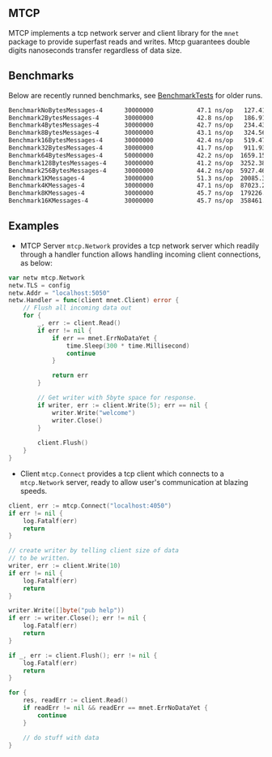 MTCP
-------
MTCP implements a tcp network server and client library for the `mnet` package to provide superfast reads and writes. Mtcp guarantees double digits nanoseconds transfer regardless of data size.


## Benchmarks

Below are recently runned benchmarks, see [BenchmarkTests](./benchmark.txt) for older runs.

```bash
BenchmarkNoBytesMessages-4    	30000000	        47.1 ns/op	 127.41 MB/s	       0 B/op	       0 allocs/op
Benchmark2BytesMessages-4     	30000000	        42.8 ns/op	 186.91 MB/s	       0 B/op	       0 allocs/op
Benchmark4BytesMessages-4     	30000000	        42.7 ns/op	 234.43 MB/s	       0 B/op	       0 allocs/op
Benchmark8BytesMessages-4     	30000000	        43.1 ns/op	 324.56 MB/s	       0 B/op	       0 allocs/op
Benchmark16BytesMessages-4    	30000000	        42.4 ns/op	 519.47 MB/s	       0 B/op	       0 allocs/op
Benchmark32BytesMessages-4    	30000000	        41.7 ns/op	 911.93 MB/s	       0 B/op	       0 allocs/op
Benchmark64BytesMessages-4    	50000000	        42.2 ns/op	1659.15 MB/s	       0 B/op	       0 allocs/op
Benchmark128BytesMessages-4   	30000000	        41.2 ns/op	3252.38 MB/s	       0 B/op	       0 allocs/op
Benchmark256BytesMessages-4   	30000000	        44.2 ns/op	5927.46 MB/s	       0 B/op	       0 allocs/op
Benchmark1KMessages-4         	30000000	        51.3 ns/op	20085.31 MB/s	       0 B/op	       0 allocs/op
Benchmark4KMessages-4         	30000000	        47.1 ns/op	87023.23 MB/s	       0 B/op	       0 allocs/op
Benchmark8KMessages-4         	30000000	        45.7 ns/op	179226.61 MB/s	       0 B/op	       0 allocs/op
Benchmark16KMessages-4        	30000000	        45.7 ns/op	358461.13 MB/s	       0 B/op	       0 allocs/op

```

## Examples

- MTCP Server
`mtcp.Network` provides a tcp network server which readily through a handler function allows handling incoming client connections, as below: 

```go
var netw mtcp.Network
netw.TLS = config
netw.Addr = "localhost:5050"
netw.Handler = func(client mnet.Client) error {
    // Flush all incoming data out
    for {
        _, err := client.Read()
        if err != nil {
            if err == mnet.ErrNoDataYet {
                time.Sleep(300 * time.Millisecond)
                continue
            }

            return err
        }

		// Get writer with 5byte space for response.
		if writer, err := client.Write(5); err == nil {
			writer.Write("welcome")
			writer.Close()
		}
		
		client.Flush()
    }
}

```

- Client
`mtcp.Connect` provides a tcp client which connects to a `mtcp.Network` server, ready to allow user's communication at blazing speeds.

```go
client, err := mtcp.Connect("localhost:4050")
if err != nil {
    log.Fatalf(err)
    return
}

// create writer by telling client size of data
// to be written.
writer, err := client.Write(10)
if err != nil {
    log.Fatalf(err)
    return
}

writer.Write([]byte("pub help"))
if err := writer.Close(); err != nil {
    log.Fatalf(err)
    return
}

if _, err := client.Flush(); err != nil {
    log.Fatalf(err)
    return
}

for {
    res, readErr := client.Read()
    if readErr != nil && readErr == mnet.ErrNoDataYet {
        continue
    }

    // do stuff with data
}
```